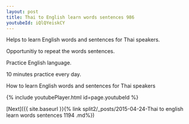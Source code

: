 ```yaml
---
layout: post
title: Thai to English learn words sentences 986 
youtubeId: iQlQYeiskCY
---
```

 
 
Helps to learn English words and sentences for Thai speakers.

Opportunitiy to repeat the words sentences. 

Practice English language. 
 
10 minutes practice every day. 
 
How to learn English words and sentences for Thai speakers 
 
{% include youtubePlayer.html id=page.youtubeId %}
 
 
[Next]({{ site.baseurl }}{% link  split2/_posts/2015-04-24-Thai to english learn words sentences 1194 .md%})
 
